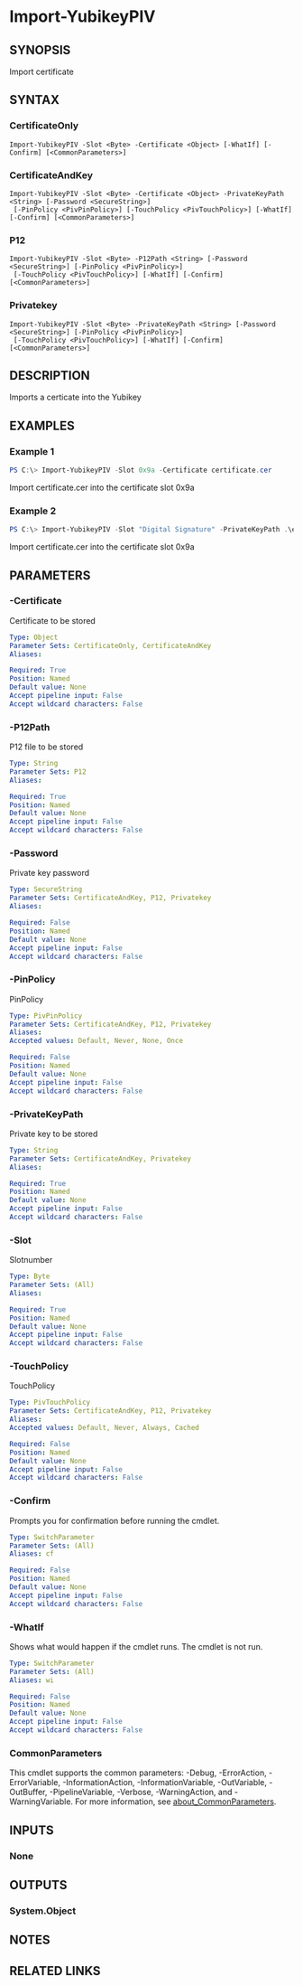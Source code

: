 ﻿---
external help file: powershellYK.dll-Help.xml
Module Name: powershellYK
online version:
schema: 2.0.0
---

# Import-YubikeyPIV

## SYNOPSIS
Import certificate

## SYNTAX

### CertificateOnly
```
Import-YubikeyPIV -Slot <Byte> -Certificate <Object> [-WhatIf] [-Confirm] [<CommonParameters>]
```

### CertificateAndKey
```
Import-YubikeyPIV -Slot <Byte> -Certificate <Object> -PrivateKeyPath <String> [-Password <SecureString>]
 [-PinPolicy <PivPinPolicy>] [-TouchPolicy <PivTouchPolicy>] [-WhatIf] [-Confirm] [<CommonParameters>]
```

### P12
```
Import-YubikeyPIV -Slot <Byte> -P12Path <String> [-Password <SecureString>] [-PinPolicy <PivPinPolicy>]
 [-TouchPolicy <PivTouchPolicy>] [-WhatIf] [-Confirm] [<CommonParameters>]
```

### Privatekey
```
Import-YubikeyPIV -Slot <Byte> -PrivateKeyPath <String> [-Password <SecureString>] [-PinPolicy <PivPinPolicy>]
 [-TouchPolicy <PivTouchPolicy>] [-WhatIf] [-Confirm] [<CommonParameters>]
```

## DESCRIPTION
Imports a certicate into the Yubikey

## EXAMPLES

### Example 1
```powershell
PS C:\> Import-YubikeyPIV -Slot 0x9a -Certificate certificate.cer
```

Import certificate.cer into the certificate slot 0x9a

### Example 2
```powershell
PS C:\> Import-YubikeyPIV -Slot "Digital Signature" -PrivateKeyPath .\ecc_384.pem -Password (Read-Host -AsSecureString "Password")
```

Import certificate.cer into the certificate slot 0x9a

## PARAMETERS

### -Certificate
Certificate to be stored

```yaml
Type: Object
Parameter Sets: CertificateOnly, CertificateAndKey
Aliases:

Required: True
Position: Named
Default value: None
Accept pipeline input: False
Accept wildcard characters: False
```

### -P12Path
P12 file to be stored

```yaml
Type: String
Parameter Sets: P12
Aliases:

Required: True
Position: Named
Default value: None
Accept pipeline input: False
Accept wildcard characters: False
```

### -Password
Private key password

```yaml
Type: SecureString
Parameter Sets: CertificateAndKey, P12, Privatekey
Aliases:

Required: False
Position: Named
Default value: None
Accept pipeline input: False
Accept wildcard characters: False
```

### -PinPolicy
PinPolicy

```yaml
Type: PivPinPolicy
Parameter Sets: CertificateAndKey, P12, Privatekey
Aliases:
Accepted values: Default, Never, None, Once

Required: False
Position: Named
Default value: None
Accept pipeline input: False
Accept wildcard characters: False
```

### -PrivateKeyPath
Private key to be stored

```yaml
Type: String
Parameter Sets: CertificateAndKey, Privatekey
Aliases:

Required: True
Position: Named
Default value: None
Accept pipeline input: False
Accept wildcard characters: False
```

### -Slot
Slotnumber

```yaml
Type: Byte
Parameter Sets: (All)
Aliases:

Required: True
Position: Named
Default value: None
Accept pipeline input: False
Accept wildcard characters: False
```

### -TouchPolicy
TouchPolicy

```yaml
Type: PivTouchPolicy
Parameter Sets: CertificateAndKey, P12, Privatekey
Aliases:
Accepted values: Default, Never, Always, Cached

Required: False
Position: Named
Default value: None
Accept pipeline input: False
Accept wildcard characters: False
```

### -Confirm
Prompts you for confirmation before running the cmdlet.

```yaml
Type: SwitchParameter
Parameter Sets: (All)
Aliases: cf

Required: False
Position: Named
Default value: None
Accept pipeline input: False
Accept wildcard characters: False
```

### -WhatIf
Shows what would happen if the cmdlet runs. The cmdlet is not run.

```yaml
Type: SwitchParameter
Parameter Sets: (All)
Aliases: wi

Required: False
Position: Named
Default value: None
Accept pipeline input: False
Accept wildcard characters: False
```

### CommonParameters
This cmdlet supports the common parameters: -Debug, -ErrorAction, -ErrorVariable, -InformationAction, -InformationVariable, -OutVariable, -OutBuffer, -PipelineVariable, -Verbose, -WarningAction, and -WarningVariable. For more information, see [about_CommonParameters](http://go.microsoft.com/fwlink/?LinkID=113216).

## INPUTS

### None

## OUTPUTS

### System.Object
## NOTES

## RELATED LINKS
